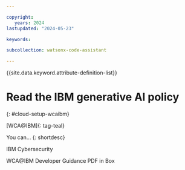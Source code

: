 ```yaml
---

copyright:
   years: 2024
lastupdated: "2024-05-23"

keywords:

subcollection: watsonx-code-assistant

---
```


{{site.data.keyword.attribute-definition-list}}

# Read the IBM generative AI policy
{: #cloud-setup-wcaibm}

[WCA@IBM]{: tag-teal}

You can...
{: shortdesc}

IBM Cybersecurity

WCA@IBM Developer Guidance PDF in Box
